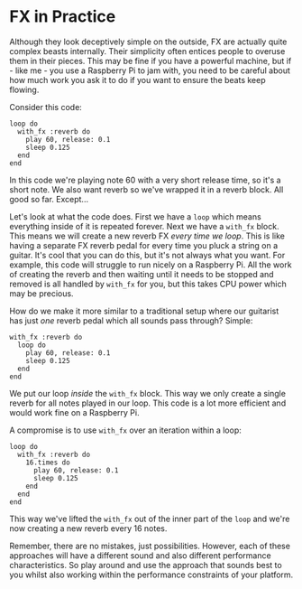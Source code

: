# FX in Practice

Although they look deceptively simple on the outside, FX are actually
quite complex beasts internally. Their simplicity often entices people
to overuse them in their pieces. This may be fine if you have a
powerful machine, but if - like me - you use a Raspberry Pi to jam
with, you need to be careful about how much work you ask it to do if
you want to ensure the beats keep flowing.

Consider this code:

```
loop do
  with_fx :reverb do
    play 60, release: 0.1
    sleep 0.125
  end
end
```

In this code we're playing note 60 with a very short release time, so
it's a short note. We also want reverb so we've wrapped it in a reverb
block. All good so far. Except...

Let's look at what the code does. First we have a `loop` which means
everything inside of it is repeated forever. Next we have a `with_fx`
block. This means we will create a new reverb FX *every time we
loop*. This is like having a separate FX reverb pedal for every time you
pluck a string on a guitar. It's cool that you can do this, but it's not
always what you want. For example, this code will struggle to run nicely
on a Raspberry Pi. All the work of creating the reverb and then waiting
until it needs to be stopped and removed is all handled by `with_fx` for
you, but this takes CPU power which may be precious.

How do we make it more similar to a traditional setup where our
guitarist has just *one* reverb pedal which all sounds pass through?
Simple:

```
with_fx :reverb do
  loop do
    play 60, release: 0.1
    sleep 0.125
  end
end
```

We put our loop *inside* the `with_fx` block. This way we only create
a single reverb for all notes played in our loop. This code is a lot
more efficient and would work fine on a Raspberry Pi.

A compromise is to use `with_fx` over an iteration within a loop:

```
loop do
  with_fx :reverb do
    16.times do
      play 60, release: 0.1
      sleep 0.125
    end
  end
end
```

This way we've lifted the `with_fx` out of the inner part of the `loop`
and we're now creating a new reverb every 16 notes.

Remember, there are no mistakes, just possibilities. However, each of
these approaches will have a different sound and also different
performance characteristics. So play around and use the approach that
sounds best to you whilst also working within the performance
constraints of your platform.
